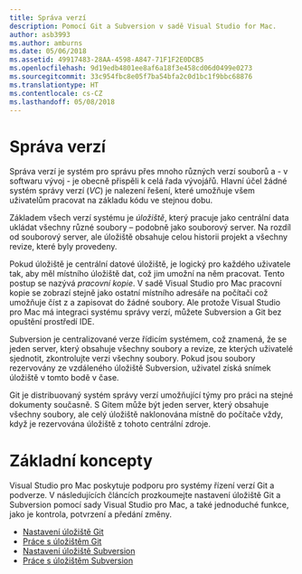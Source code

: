 ```yaml
---
title: Správa verzí
description: Pomocí Git a Subversion v sadě Visual Studio for Mac.
author: asb3993
ms.author: amburns
ms.date: 05/06/2018
ms.assetid: 49917483-28AA-4598-A847-71F1F2E0DCB5
ms.openlocfilehash: 9d19edb4801ee8af6a18f3e458cd06d0499e0273
ms.sourcegitcommit: 33c954fbc8e05f7ba54bfa2c0d1bc1f9bbc68876
ms.translationtype: HT
ms.contentlocale: cs-CZ
ms.lasthandoff: 05/08/2018
---
```

# <a name="version-control"></a>Správa verzí

Správa verzí je systém pro správu přes mnoho různých verzí souborů a - v softwaru vývoj - je obecně přispěli k celá řada vývojářů. Hlavní účel žádné systém správy verzí (_VC_) je nalezení řešení, které umožňuje všem uživatelům pracovat na základu kódu ve stejnou dobu.

Základem všech verzí systému je _úložiště_, který pracuje jako centrální data ukládat všechny různé soubory – podobně jako souborový server. Na rozdíl od souborový server, ale úložiště obsahuje celou historii projekt a všechny revize, které byly provedeny.

Pokud úložiště je centrální datové úložiště, je logický pro každého uživatele tak, aby měl místního úložiště dat, což jim umožní na něm pracovat. Tento postup se nazývá _pracovní kopie_. V sadě Visual Studio pro Mac pracovní kopie se zobrazí stejně jako ostatní místního adresáře na počítači což umožňuje číst z a zapisovat do žádné soubory. Ale protože Visual Studio pro Mac má integraci systému správy verzí, můžete Subversion a Git bez opuštění prostředí IDE.

Subversion je centralizované verze řídicím systémem, což znamená, že se jeden server, který obsahuje všechny soubory a revize, ze kterých uživatelé sjednotit, zkontrolujte verzi všechny soubory. Pokud jsou soubory rezervovány ze vzdáleného úložiště Subversion, uživatel získá snímek úložiště v tomto bodě v čase.

Git je distribuovaný systém správy verzí umožňující týmy pro práci na stejné dokumenty současně. S Gitem může být jeden server, který obsahuje všechny soubory, ale celý úložiště naklonována místně do počítače vždy, když je rezervována úložiště z tohoto centrální zdroje.

# <a name="basic-concepts"></a>Základní koncepty 

Visual Studio pro Mac poskytuje podporu pro systémy řízení verzí Git a podverze. V následujících článcích prozkoumejte nastavení úložiště Git a Subversion pomocí sady Visual Studio pro Mac, a také jednoduché funkce, jako je kontrola, potvrzení a předání změny.

* [Nastavení úložiště Git](~/set-up-git-repository.md) 
* [Práce s úložištěm Git](~/working-with-git.md)
* [Nastavení úložiště Subversion](~/set-up-subversion-repository.md)
* [Práce s úložištěm Subversion](~/working-with-subversion.md)